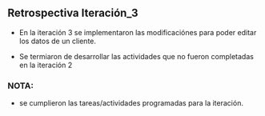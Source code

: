 ## Retrospectiva Iteración_3

- En la iteración 3 se implementaron las modificaciónes para poder editar los datos de un cliente.

- Se termiaron de desarrollar las actividades que no fueron completadas en la iteración 2



### NOTA:

- se cumplieron las tareas/actividades programadas para la iteración.


